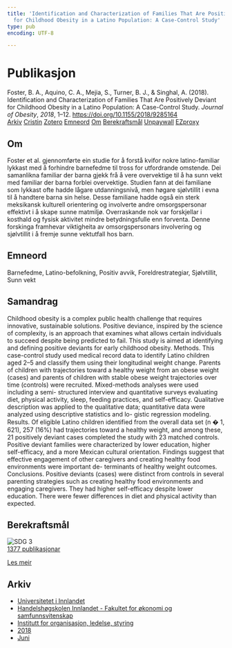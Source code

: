 ```yaml
---
title: 'Identification and Characterization of Families That Are Positively Deviant
  for Childhood Obesity in a Latino Population: A Case-Control Study'
type: pub
encoding: UTF-8

---
```

<h1>Publikasjon</h1>
<article id="csl-bib-container-DQEQ94S4" class="csl-bib-container">
  <div class="csl-bib-body"> <div class="csl-entry">Foster, B. A., Aquino, C. A., Mejia, S., Turner, B. J., &#38; Singhal, A. (2018). Identification and Characterization of Families That Are Positively Deviant for Childhood Obesity in a Latino Population: A Case-Control Study. <i>Journal of Obesity</i>, <i>2018</i>, 1–12. <a href="https://doi.org/10.1155/2018/9285164">https://doi.org/10.1155/2018/9285164</a></div> </div>
  <div class="csl-bib-buttons">
    <a href="#taxonomy-article-DQEQ94S4" alt="archive" class="csl-bib-button">Arkiv</a>
    <a href="https://app.cristin.no/results/show.jsf?id=1593231" alt="Cristin" class="csl-bib-button">Cristin</a>
    <a href="http://zotero.org/groups/5881554/items/DQEQ94S4" alt="Zotero" class="csl-bib-button">Zotero</a>
    <a href="#keywords-article-DQEQ94S4" alt="keywords" class="csl-bib-button">Emneord</a>
    <a href="#about-article-DQEQ94S4" alt="about_pub" class="csl-bib-button">Om</a>
    <a href="#sdg-article-DQEQ94S4" alt="sdg" class="csl-bib-button">Berekraftsmål</a>
    <a href="http://downloads.hindawi.com/journals/jobe/2018/9285164.pdf" alt="Unpaywall" class="csl-bib-button">Unpaywall</a>
    <a href="http://downloads.hindawi.com/journals/jobe/2018/9285164.pdf" alt="EZproxy" class="csl-bib-button">EZproxy</a>
  </div>
  <div id="csl-bib-meta-container-DQEQ94S4"></div>
</article>
<div id="csl-bib-meta-DQEQ94S4" class="csl-bib-meta">
  <article id="about-article-DQEQ94S4" class="about_pub-article">
    <h1>Om</h1>
    Foster et al. gjennomførte ein studie for å forstå kvifor nokre latino-familiar lykkast med å forhindre barnefedme til tross for utfordrande omstende. Dei samanlikna familiar der barna gjekk frå å vere overvektige til å ha sunn vekt med familiar der barna forblei overvektige. Studien fann at dei familiane som lykkast ofte hadde lågare utdanningsnivå, men høgare sjølvtillit i evna til å handtere barna sin helse. Desse familiane hadde også ein sterk meksikansk kulturell orientering og involverte andre omsorgspersonar effektivt i å skape sunne matmiljø. Overraskande nok var forskjellar i kosthald og fysisk aktivitet mindre betydningsfulle enn forventa. Denne forskinga framhevar viktigheita av omsorgspersonars involvering og sjølvtillit i å fremje sunne vektutfall hos barn.
  </article>
  <article id="keywords-article-DQEQ94S4" class="keywords-article">
    <h1>Emneord</h1>
    Barnefedme, Latino-befolkning, Positiv avvik, Foreldrestrategiar, Sjølvtillit, Sunn vekt
  </article>
  <article id="abstract-article-DQEQ94S4" class="abstract-article">
    <h1>Samandrag</h1>
    Childhood obesity is a complex public health challenge that requires innovative, sustainable solutions. Positive deviance, inspired by the science of complexity, is an approach that examines what allows certain individuals to succeed despite being predicted to fail. This study is aimed at identifying and defining positive deviants for early childhood obesity. Methods. This case-control study used medical record data to identify Latino children aged 2–5 and classify them using their longitudinal weight change. Parents of children with trajectories toward a healthy weight from an obese weight (cases) and parents of children with stable obese weight trajectories over time (controls) were recruited. Mixed-methods analyses were used including a semi- structured interview and quantitative surveys evaluating diet, physical activity, sleep, feeding practices, and self-efficacy. Qualitative description was applied to the qualitative data; quantitative data were analyzed using descriptive statistics and lo- gistic regression modeling. Results. Of eligible Latino children identified from the overall data set (n � 1, 621), 257 (16%) had trajectories toward a healthy weight, and among these, 21 positively deviant cases completed the study with 23 matched controls. Positive deviant families were characterized by lower education, higher self-efficacy, and a more Mexican cultural orientation. Findings suggest that effective engagement of other caregivers and creating healthy food environments were important de- terminants of healthy weight outcomes. Conclusions. Positive deviants (cases) were distinct from controls in several parenting strategies such as creating healthy food environments and engaging caregivers. They had higher self-efficacy despite lower education. There were fewer differences in diet and physical activity than expected.
  </article>
  <article id="sdg-article-DQEQ94S4" class="sdg-article">
    <h1>Berekraftsmål</h1>
    <div class="sdg-container"><div id="sdg3" class="sdg">
        <img src="{{< params subfolder >}}images/sdg/sdg03_nn.png" class="image" alt="SDG 3">
        <div class="sdg-overlay">
          <a href="{{< params subfolder >}}nn/archive/?sdg=3#archive" class="sdg-publication-count"><span>1377</span> publikasjonar</a>
          <p><a href="https://fn.no/om-fn/fns-baerekraftsmaal/god-helse-og-livskvalitet?lang=nno-NO" class="sdg-read-more">Les meir</a></p>
        </div>
      </div></div>
  </article>
  <article id="taxonomy-article-DQEQ94S4" class="taxonomy-article">
    <h1>Arkiv</h1>
    <ul>
      <li><a href="{{< params subfolder >}}nn/archive/?key=3DCRN523">Universitetet i Innlandet</a></li>
      <li><a href="{{< params subfolder >}}nn/archive/?key=DU8Q9LN9">Handelshøgskolen Innlandet - Fakultet for økonomi og samfunnsvitenskap</a></li>
      <li><a href="{{< params subfolder >}}nn/archive/?key=4LUWR3ZM">Institutt for organisasjon, ledelse, styring</a></li>
      <li><a href="{{< params subfolder >}}nn/archive/?key=32SCKVEY">2018</a></li>
      <li><a href="{{< params subfolder >}}nn/archive/?key=PH6GLULZ">Juni</a></li>
    </ul>
  </article>
</div>
